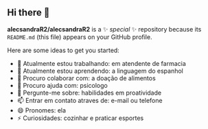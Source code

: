 ## Hi there 👋


**alecsandraR2/alecsandraR2** is a ✨ _special_ ✨ repository because its `README.md` (this file) appears on your GitHub profile.

Here are some ideas to get you started:

- 🔭 Atualmente estou trabalhando: em atendente de farmacia
- 🌱 Atualmente estou aprendendo: a linguagem do espanhol
- 👯 Procuro colaborar com: a doação de alimentos
- 🤔 Procuro ajuda com: psicologo
- 💬 Pergunte-me sobre: habilidades em proatividade
- 📫 Entrar em contato atraves de: e-mail ou telefone
- 😄 Pronomes: ela
- ⚡ Curiosidades: cozinhar e praticar esportes
  
